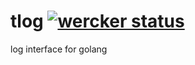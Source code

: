 # tlog [![wercker status](https://app.wercker.com/status/5cf56d48878565a6da12cafd85e1ac8c/s "wercker status")](https://app.wercker.com/project/bykey/5cf56d48878565a6da12cafd85e1ac8c)
log interface for golang
